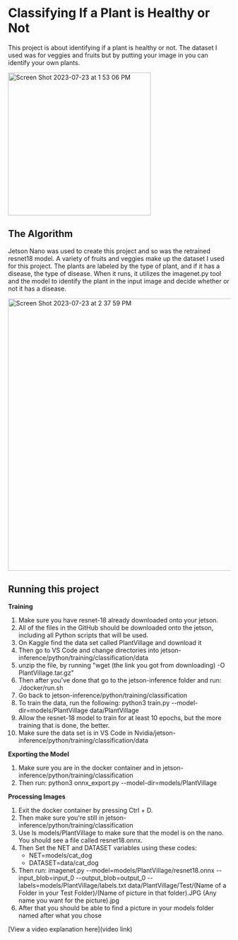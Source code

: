 # Classifying If a Plant is Healthy or Not

 This project is about identifying if a plant is healthy or not. The dataset I used was for veggies and fruits but by putting your image in you can identify your own plants.  

<img width="323" alt="Screen Shot 2023-07-23 at 1 53 06 PM" src="https://github.com/ErinBoo/My_Project/assets/140011304/32a2525c-345d-4ac4-a02f-6ed40cc981bd">


## The Algorithm

Jetson Nano was used to create this project and so was the retrained resnet18 model. A variety of fruits and veggies make up the dataset I used for this project. The plants are labeled by the type of plant, and if it has a disease, the type of disease. When it runs, it utilizes the imagenet.py tool and the model to identify the plant in the input image and decide whether or not it has a disease. 

<img width="616" alt="Screen Shot 2023-07-23 at 2 37 59 PM" src="https://github.com/ErinBoo/My_Project/assets/140011304/94dc6fab-395e-421b-a930-c98852490d1e">


## Running this project

**Training**
1. Make sure you have resnet-18 already downloaded onto your jetson.
2. All of the files in the GitHub should be downloaded onto the jetson, including all Python scripts that will be used.
3. On Kaggle find the data set called PlantVillage and download it
4. Then go to VS Code and change directories into jetson-inference/python/training/classification/data
5. unzip the file, by running "wget (the link you got from downloading) -O PlantVillage.tar.gz"
6. Then after you've done that go to the jetson-inference folder and run: ./docker/run.sh
7. Go back to jetson-inference/python/training/classification
8. To train the data, run the following: python3 train.py --model-dir=models/PlantVillage data/PlantVillage
9. Allow the resnet-18 model to train for at least 10 epochs, but the more training that is done, the better.
10. Make sure the data set is in VS Code in Nvidia/jetson-inference/python/training/classification/data

**Exporting the Model**
1. Make sure you are in the docker container and in jetson-inference/python/training/classification
2. Then run: python3 onnx_export.py --model-dir=models/PlantVillage

**Processing Images**
1. Exit the docker container by pressing Ctrl + D.
2. Then make sure you're still in jetson-inference/python/training/classification
3. Use ls models/PlantVillage to make sure that the model is on the nano. You should see a file called resnet18.onnx.
4. Then Set the NET and DATASET variables using these codes:
   - NET=models/cat_dog
   - DATASET=data/cat_dog
5. Then run: imagenet.py --model=models/PlantVillage/resnet18.onnx --input_blob=input_0 --output_blob=output_0 --labels=models/PlantVillage/labels.txt data/PlantVillage/Test/(Name of a Folder in your Test Folder)/(Name of picture in that folder).JPG (Any name you want for the picture).jpg
6. After that you should be able to find a picture in your models folder named after what you chose

[View a video explanation here](video link)
